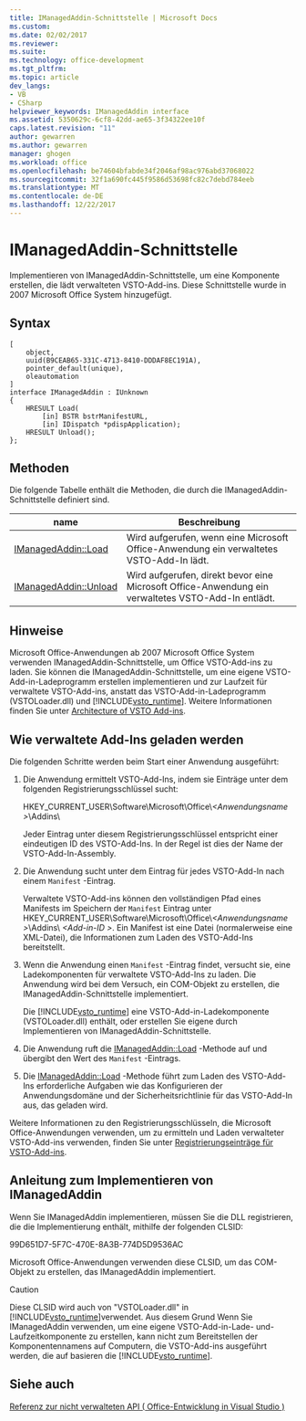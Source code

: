 ```yaml
---
title: IManagedAddin-Schnittstelle | Microsoft Docs
ms.custom: 
ms.date: 02/02/2017
ms.reviewer: 
ms.suite: 
ms.technology: office-development
ms.tgt_pltfrm: 
ms.topic: article
dev_langs:
- VB
- CSharp
helpviewer_keywords: IManagedAddin interface
ms.assetid: 5350629c-6cf8-42dd-ae65-3f34322ee10f
caps.latest.revision: "11"
author: gewarren
ms.author: gewarren
manager: ghogen
ms.workload: office
ms.openlocfilehash: be74604bfabde34f2046af98ac976abd37068022
ms.sourcegitcommit: 32f1a690fc445f9586d53698fc82c7debd784eeb
ms.translationtype: MT
ms.contentlocale: de-DE
ms.lasthandoff: 12/22/2017
---
```

# <a name="imanagedaddin-interface"></a>IManagedAddin-Schnittstelle
  Implementieren von IManagedAddin-Schnittstelle, um eine Komponente erstellen, die lädt verwalteten VSTO-Add-ins. Diese Schnittstelle wurde in 2007 Microsoft Office System hinzugefügt.  
  
## <a name="syntax"></a>Syntax  
  
```  
[  
    object,  
    uuid(B9CEAB65-331C-4713-8410-DDDAF8EC191A),  
    pointer_default(unique),  
    oleautomation  
]  
interface IManagedAddin : IUnknown  
{  
    HRESULT Load(  
        [in] BSTR bstrManifestURL,   
        [in] IDispatch *pdispApplication);  
    HRESULT Unload();  
};  
```  
  
## <a name="methods"></a>Methoden  
 Die folgende Tabelle enthält die Methoden, die durch die IManagedAddin-Schnittstelle definiert sind.  
  
|name|Beschreibung|  
|----------|-----------------|  
|[IManagedAddin::Load](../vsto/imanagedaddin-load.md)|Wird aufgerufen, wenn eine Microsoft Office-Anwendung ein verwaltetes VSTO-Add-In lädt.|  
|[IManagedAddin::Unload](../vsto/imanagedaddin-unload.md)|Wird aufgerufen, direkt bevor eine Microsoft Office-Anwendung ein verwaltetes VSTO-Add-In entlädt.|  
  
## <a name="remarks"></a>Hinweise  
 Microsoft Office-Anwendungen ab 2007 Microsoft Office System verwenden IManagedAddin-Schnittstelle, um Office VSTO-Add-ins zu laden. Sie können die IManagedAddin-Schnittstelle, um eine eigene VSTO-Add-in-Ladeprogramm erstellen implementieren und zur Laufzeit für verwaltete VSTO-Add-ins, anstatt das VSTO-Add-in-Ladeprogramm (VSTOLoader.dll) und [!INCLUDE[vsto_runtime](../vsto/includes/vsto-runtime-md.md)]. Weitere Informationen finden Sie unter [Architecture of VSTO Add-ins](../vsto/architecture-of-vsto-add-ins.md).  
  
## <a name="how-managed-add-ins-are-loaded"></a>Wie verwaltete Add-Ins geladen werden  
 Die folgenden Schritte werden beim Start einer Anwendung ausgeführt:  
  
1.  Die Anwendung ermittelt VSTO-Add-Ins, indem sie Einträge unter dem folgenden Registrierungsschlüssel sucht:  
  
     HKEY_CURRENT_USER\Software\Microsoft\Office\\*\<Anwendungsname >*\Addins\  
  
     Jeder Eintrag unter diesem Registrierungsschlüssel entspricht einer eindeutigen ID des VSTO-Add-Ins. In der Regel ist dies der Name der VSTO-Add-In-Assembly.  
  
2.  Die Anwendung sucht unter dem Eintrag für jedes VSTO-Add-In nach einem `Manifest` -Eintrag.  
  
     Verwaltete VSTO-Add-ins können den vollständigen Pfad eines Manifests im Speichern der `Manifest` Eintrag unter HKEY_CURRENT_USER\Software\Microsoft\Office\\*\<Anwendungsname >*\Addins\\  *\<Add-in-ID >*. Ein Manifest ist eine Datei (normalerweise eine XML-Datei), die Informationen zum Laden des VSTO-Add-Ins bereitstellt.  
  
3.  Wenn die Anwendung einen `Manifest` -Eintrag findet, versucht sie, eine Ladekomponenten für verwaltete VSTO-Add-Ins zu laden. Die Anwendung wird bei dem Versuch, ein COM-Objekt zu erstellen, die IManagedAddin-Schnittstelle implementiert.  
  
     Die [!INCLUDE[vsto_runtime](../vsto/includes/vsto-runtime-md.md)] eine VSTO-Add-in-Ladekomponente (VSTOLoader.dll) enthält, oder erstellen Sie eigene durch Implementieren von IManagedAddin-Schnittstelle.  
  
4.  Die Anwendung ruft die [IManagedAddin::Load](../vsto/imanagedaddin-load.md) -Methode auf und übergibt den Wert des `Manifest` -Eintrags.  
  
5.  Die [IManagedAddin::Load](../vsto/imanagedaddin-load.md) -Methode führt zum Laden des VSTO-Add-Ins erforderliche Aufgaben wie das Konfigurieren der Anwendungsdomäne und der Sicherheitsrichtlinie für das VSTO-Add-In aus, das geladen wird.  
  
 Weitere Informationen zu den Registrierungsschlüsseln, die Microsoft Office-Anwendungen verwenden, um zu ermitteln und Laden verwalteter VSTO-Add-ins verwenden, finden Sie unter [Registrierungseinträge für VSTO-Add-ins](../vsto/registry-entries-for-vsto-add-ins.md).  
  
## <a name="guidance-for-implementing-imanagedaddin"></a>Anleitung zum Implementieren von IManagedAddin  
 Wenn Sie IManagedAddin implementieren, müssen Sie die DLL registrieren, die die Implementierung enthält, mithilfe der folgenden CLSID:  
  
 99D651D7-5F7C-470E-8A3B-774D5D9536AC  
  
 Microsoft Office-Anwendungen verwenden diese CLSID, um das COM-Objekt zu erstellen, das IManagedAddin implementiert.  
  
> [!CAUTION]  
>  Diese CLSID wird auch von "VSTOLoader.dll" in [!INCLUDE[vsto_runtime](../vsto/includes/vsto-runtime-md.md)]verwendet. Aus diesem Grund Wenn Sie IManagedAddin verwenden, um eine eigene VSTO-Add-in-Lade- und-Laufzeitkomponente zu erstellen, kann nicht zum Bereitstellen der Komponentennamens auf Computern, die VSTO-Add-ins ausgeführt werden, die auf basieren die [!INCLUDE[vsto_runtime](../vsto/includes/vsto-runtime-md.md)].  
  
## <a name="see-also"></a>Siehe auch  
 [Referenz zur nicht verwalteten API &#40; Office-Entwicklung in Visual Studio &#41;](../vsto/unmanaged-api-reference-office-development-in-visual-studio.md)  
  
  